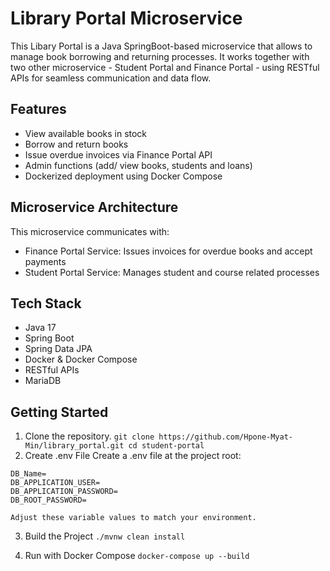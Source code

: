 # Library Portal Microservice

This Libary Portal is a Java SpringBoot-based microservice that allows to manage book borrowing and returning processes. It works together with two other microservice - Student Portal and Finance Portal - using RESTful APIs for seamless communication and data flow.

## Features
- View available books in stock
- Borrow and return books
- Issue overdue invoices via Finance Portal API
- Admin functions (add/ view books, students and loans)
- Dockerized deployment using Docker Compose

## Microservice Architecture
This microservice communicates with:
- Finance Portal Service: Issues invoices for overdue books and accept payments
- Student Portal Service: Manages student and course related processes

## Tech Stack
- Java 17
- Spring Boot
- Spring Data JPA
- Docker & Docker Compose
- RESTful APIs
- MariaDB

## Getting Started
1. Clone the repository.
   ``git clone https://github.com/Hpone-Myat-Min/library_portal.git
   cd student-portal``
2. Create .env File
   Create a .env file at the project root:
```angular2html
DB_Name=
DB_APPLICATION_USER=
DB_APPLICATION_PASSWORD=
DB_ROOT_PASSWORD=
```
``Adjust these variable values to match your environment.``

3. Build the Project
   ``./mvnw clean install``

4. Run with Docker Compose
   ``docker-compose up --build``





